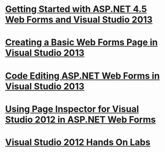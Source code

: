 # [Getting Started with ASP.NET 4.5 Web Forms and Visual Studio 2013](getting-started-with-aspnet-45-web-forms/toc.md)
# [Creating a Basic Web Forms Page in Visual Studio 2013](creating-a-basic-web-forms-page.md)
# [Code Editing ASP.NET Web Forms in Visual Studio 2013](code-editing-in-web-forms-pages.md)
# [Using Page Inspector for Visual Studio 2012 in ASP.NET Web Forms](using-page-inspector-in-a-visual-studio-11-beta-web-forms-project.md)
# [Visual Studio 2012 Hands On Labs](hands-on-labs/toc.md)
